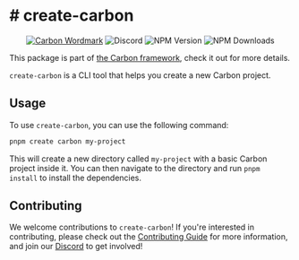 # # create-carbon

<div align="center">
<a href="https://go.buape.com/carbon"><img src="https://cdn.buape.com/carbon/wordmark.png" alt="Carbon Wordmark"></a>

<img alt="Discord" src="https://img.shields.io/discord/1280628625904894072?style=for-the-badge">
<img alt="NPM Version" src="https://img.shields.io/npm/v/create-carbon?style=for-the-badge">
<img alt="NPM Downloads" src="https://img.shields.io/npm/dm/create-carbon?style=for-the-badge">
</div>

This package is part of [the Carbon framework](https://github.com/buape/carbon), check it out for more details.

`create-carbon` is a CLI tool that helps you create a new Carbon project.

## Usage

To use `create-carbon`, you can use the following command:

```bash
pnpm create carbon my-project
```

This will create a new directory called `my-project` with a basic Carbon project inside it. You can then navigate to the directory and run `pnpm install` to install the dependencies.

## Contributing

We welcome contributions to `create-carbon`! If you're interested in contributing, please check out the [Contributing Guide](https://carbon.buape.com/carbon/helpful-guides/contributing) for more information, and join our [Discord](https://go.buape.com/carbon) to get involved!

